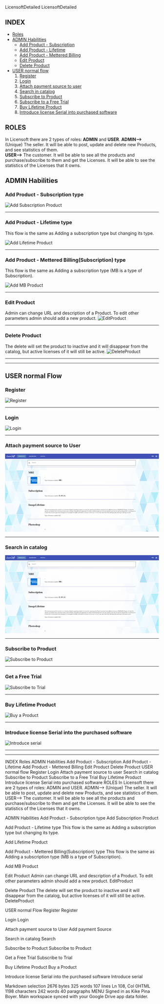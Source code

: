 LicensoftDetailed
LicensoftDetailed

## INDEX
* [Roles](#roles)
* [ADMIN Habilities](#admin-habilities)
    * [Add Product - Subscription](#add-product-subs) 
    * [Add Product - Lifetime](#add-product-lifetime)
    * [Add Product - Mettered Billing](#add-product-mb)
    * [Edit Product](#edit-product)
    * [Delete Product](#delete-product)
* [USER normal flow](#user-normal-flow)
	1. [Register](#register)
	2. [Login](#login)
	3. [Attach payment source to user](#attach-payment-source-to-user)
	4. [Search in catalog](#search-in-catalog)
	5. [Subscribe to Product](#subscribe-to-product)
    6. [Subscribe to a Free Trial](#subscribe-to-a-free-trial)
	7. [Buy Lifetime Product](#buy-lifetime-product)
	8. [Introduce license Serial into purchased software ](#introduce-license-serial-into-the-purchased-software)


 


## ROLES
In Licensoft there are 2 types of roles: **ADMIN** and **USER**. 
	**ADMIN-->** (Unique) The seller. It will be able to post, update and delete new Products, and see statistics of them.  
	**USER-->** The customer. It will be able to see all the products and purchase/subscribe to them and get the Licenses. It will be able to see the statistics of the Licenses that it owns.



## ADMIN Habilities
### Add Product - Subscription type <a name="add-product-subs"></a>
![Add Subscription Product](gifs/addProdSubs.gif)

---

### Add Product - Lifetime type <a name="add-product-lifetime"></a>
This flow is the same as Adding a subscription type but changing its type.

![Add Lifetime Product](gifs/addProdLifetime.gif)

---

### Add Product - Mettered Billing(Subscription) type <a name="add-product-mb"></a>
This flow is the same as Adding a subscription type (MB is a type of Subscription).

![Add MB Product](gifs/addMBProd.gif)

---

### Edit Product
Admin can change URL and description of a Product. To edit other parameters admin should add a new product.
![EditProduct](gifs/editProd.gif)

---

### Delete Product
The delete will set the product to inactive and it will disappear from the catalog, but active licenses of it will still be active.
![DeleteProduct](gifs/deleteProd.gif)

---
---

## USER normal Flow
### Register
![Register](gifs/register.gif)

---

### Login
![Login](gifs/logIn.gif)

---

### Attach payment source to User
![Add payment Source](gifs/addPaymentSource.gif)

---

### Search in catalog
![Search](gifs/search.gif)

---

### Subscribe to Product
![Subscribe to Product](gifs/subsProd.gif)

---

### Get a Free Trial
![Subscribe to Trial](gifs/subsTrial.gif)

---

### Buy Lifetime Product
![Buy a Product](gifs/buyProd.gif)

---

### Introduce license Serial into the purchased software 
![Introduce serial](gifs/introduceSerial.gif)

---
---




INDEX
Roles
ADMIN Habilities
Add Product - Subscription
Add Product - Lifetime
Add Product - Mettered Billing
Edit Product
Delete Product
USER normal flow
Register
Login
Attach payment source to user
Search in catalog
Subscribe to Product
Subscribe to a Free Trial
Buy Lifetime Product
Introduce license Serial into purchased software
ROLES
In Licensoft there are 2 types of roles: ADMIN and USER.
ADMIN–> (Unique) The seller. It will be able to post, update and delete new Products, and see statistics of them.
USER–> The customer. It will be able to see all the products and purchase/subscribe to them and get the Licenses. It will be able to see the statistics of the Licenses that it owns.

ADMIN Habilities
Add Product - Subscription type
Add Subscription Product

Add Product - Lifetime type
This flow is the same as Adding a subscription type but changing its type.

Add Lifetime Product

Add Product - Mettered Billing(Subscription) type
This flow is the same as Adding a subscription type (MB is a type of Subscription).

Add MB Product

Edit Product
Admin can change URL and description of a Product. To edit other parameters admin should add a new product.
EditProduct

Delete Product
The delete will set the product to inactive and it will disappear from the catalog, but active licenses of it will still be active.
DeleteProduct

USER normal Flow
Register
Register

Login
Login

Attach payment source to User
Add payment Source

Search in catalog
Search

Subscribe to Product
Subscribe to Product

Get a Free Trial
Subscribe to Trial

Buy Lifetime Product
Buy a Product

Introduce license Serial into the purchased software
Introduce serial

Markdown selection 2676 bytes 325 words 107 lines Ln 108, Col 0HTML 1198 characters 242 words 40 paragraphs
MENU
Signed in as Kike Pina Boyer.
Main workspace synced with your Google Drive app data folder.
